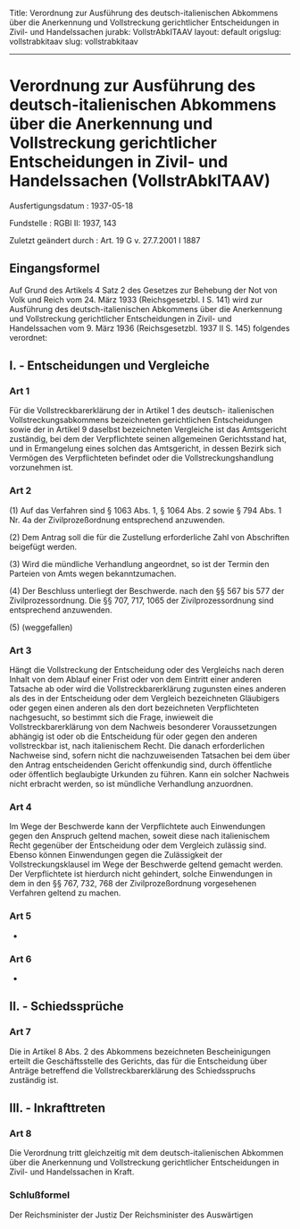 Title: Verordnung zur Ausführung des deutsch-italienischen Abkommens über die Anerkennung
  und Vollstreckung gerichtlicher Entscheidungen in Zivil- und Handelssachen
jurabk: VollstrAbkITAAV
layout: default
origslug: vollstrabkitaav
slug: vollstrabkitaav

---

# Verordnung zur Ausführung des deutsch-italienischen Abkommens über die Anerkennung und Vollstreckung gerichtlicher Entscheidungen in Zivil- und Handelssachen (VollstrAbkITAAV)

Ausfertigungsdatum
:   1937-05-18

Fundstelle
:   RGBl II: 1937, 143

Zuletzt geändert durch
:   Art. 19 G v. 27.7.2001 I 1887


## Eingangsformel

Auf Grund des Artikels 4 Satz 2 des Gesetzes zur Behebung der Not von
Volk und Reich vom 24. März 1933 (Reichsgesetzbl. I S. 141) wird zur
Ausführung des deutsch-italienischen Abkommens über die Anerkennung
und Vollstreckung gerichtlicher Entscheidungen in Zivil- und
Handelssachen vom 9. März 1936 (Reichsgesetzbl. 1937 II S. 145)
folgendes verordnet:


## I. - Entscheidungen und Vergleiche



### Art 1

Für die Vollstreckbarerklärung der in Artikel 1 des deutsch-
italienischen Vollstreckungsabkommens bezeichneten gerichtlichen
Entscheidungen sowie der in Artikel 9 daselbst bezeichneten Vergleiche
ist das Amtsgericht zuständig, bei dem der Verpflichtete seinen
allgemeinen Gerichtsstand hat, und in Ermangelung eines solchen das
Amtsgericht, in dessen Bezirk sich Vermögen des Verpflichteten
befindet oder die Vollstreckungshandlung vorzunehmen ist.


### Art 2

(1) Auf das Verfahren sind § 1063 Abs. 1, § 1064 Abs. 2 sowie § 794
Abs. 1 Nr. 4a der Zivilprozeßordnung entsprechend anzuwenden.

(2) Dem Antrag soll die für die Zustellung erforderliche Zahl von
Abschriften beigefügt werden.

(3) Wird die mündliche Verhandlung angeordnet, so ist der Termin den
Parteien von Amts wegen bekanntzumachen.

(4) Der Beschluss unterliegt der Beschwerde. nach den §§ 567 bis 577
der Zivilprozessordnung. Die §§ 707, 717, 1065 der Zivilprozessordnung
sind entsprechend anzuwenden.

(5) (weggefallen)


### Art 3

Hängt die Vollstreckung der Entscheidung oder des Vergleichs nach
deren Inhalt von dem Ablauf einer Frist oder von dem Eintritt einer
anderen Tatsache ab oder wird die Vollstreckbarerklärung zugunsten
eines anderen als des in der Entscheidung oder dem Vergleich
bezeichneten Gläubigers oder gegen einen anderen als den dort
bezeichneten Verpflichteten nachgesucht, so bestimmt sich die Frage,
inwieweit die Vollstreckbarerklärung von dem Nachweis besonderer
Voraussetzungen abhängig ist oder ob die Entscheidung für oder gegen
den anderen vollstreckbar ist, nach italienischem Recht. Die danach
erforderlichen Nachweise sind, sofern nicht die nachzuweisenden
Tatsachen bei dem über den Antrag entscheidenden Gericht offenkundig
sind, durch öffentliche oder öffentlich beglaubigte Urkunden zu
führen. Kann ein solcher Nachweis nicht erbracht werden, so ist
mündliche Verhandlung anzuordnen.


### Art 4

Im Wege der Beschwerde kann der Verpflichtete auch Einwendungen gegen
den Anspruch geltend machen, soweit diese nach italienischem Recht
gegenüber der Entscheidung oder dem Vergleich zulässig sind. Ebenso
können Einwendungen gegen die Zulässigkeit der Vollstreckungsklausel
im Wege der Beschwerde geltend gemacht werden. Der Verpflichtete ist
hierdurch nicht gehindert, solche Einwendungen in dem in den §§ 767,
732, 768 der Zivilprozeßordnung vorgesehenen Verfahren geltend zu
machen.


### Art 5

-


### Art 6

-


## II. - Schiedssprüche



### Art 7

Die in Artikel 8 Abs. 2 des Abkommens bezeichneten Bescheinigungen
erteilt die Geschäftsstelle des Gerichts, das für die Entscheidung
über Anträge betreffend die Vollstreckbarerklärung des Schiedsspruchs
zuständig ist.


## III. - Inkrafttreten



### Art 8

Die Verordnung tritt gleichzeitig mit dem deutsch-italienischen
Abkommen über die Anerkennung und Vollstreckung gerichtlicher
Entscheidungen in Zivil- und Handelssachen in Kraft.


### Schlußformel

Der Reichsminister der Justiz
Der Reichsminister des Auswärtigen

